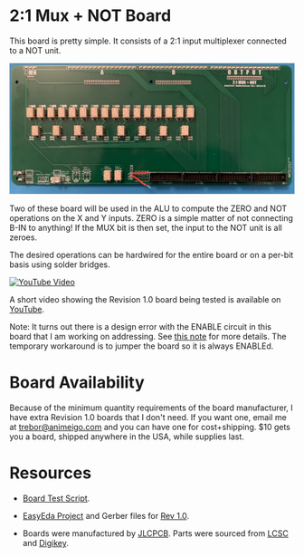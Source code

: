# 2:1 Mux + NOT Board

This board is pretty simple. It consists of a 2:1 input multiplexer connected to a NOT unit.

![16 Bit Mux + Not 1.0](/Images/MuxNot.jpg)

Two of these board will be used in the ALU to compute the ZERO and NOT operations on the X and Y inputs. ZERO is a simple matter of not connecting B-IN to anything! If the MUX bit is then set, the input to the NOT unit is all zeroes.

The desired operations can be hardwired for the entire board or on a per-bit basis using solder bridges.

[![YouTube Video](https://img.youtube.com/vi/2-9iTJ1my6Y/0.jpg)](https://youtu.be/2-9iTJ1my6Y)

A short video showing the Revision 1.0 board being tested is available on [YouTube](https://youtu.be/2-9iTJ1my6Y).

Note: It turns out there is a design error with the ENABLE circuit in this board that I am working on addressing. See [this note](LogicUnit.md#board-design-mistake) for more details. The temporary workaround is to jumper the board so it is always ENABLEd.

# Board Availability

Because of the minimum quantity requirements of the board manufacturer, I have extra Revision 1.0 boards that I don't need. If you want one, email me at trebor@animeigo.com and you can have one for cost+shipping. $10 gets you a board, shipped anywhere in the USA, while supplies last.

# Resources

* [Board Test Script](/HardwareTests/MuxNot.py).

* [EasyEda Project](https://easyeda.com/MadOverlord/16-bit-relay-2-1-mux-not) and Gerber files for [Rev 1.0](/GerberMuxNot_Rev_1.0.zip).

* Boards were manufactured by [JLCPCB](https://jlcpcb.com/). Parts were sourced from [LCSC](https://lcsc.com/) and [Digikey](https://www.digikey.com/).
